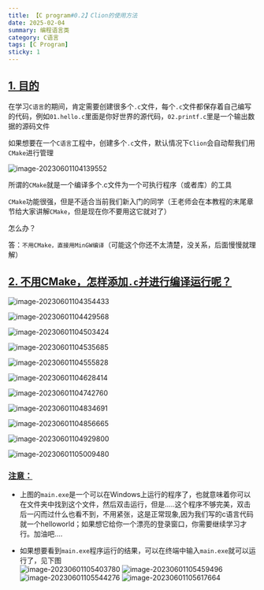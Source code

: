 ```yaml
---
title: 【C program#0.2】Clion的使用方法
date: 2025-02-04
summary: 编程语言类
category: C语言
tags: [C Program]
sticky: 1
---
```


## [1. 目的](https://doc.itprojects.cn/0004.zhishi.c/0002.doc/index.html#/1.02.mingw?id=_1-%e7%9b%ae%e7%9a%84)

在学习`C语言`的期间，肯定需要创建很多个`.c`文件，每个`.c`文件都保存着自己编写的代码，例如`01.hello.c`里面是你好世界的源代码，`02.printf.c`里是一个输出数据的源码文件

如果想要在一个`C语言`工程中，创建多个`.c`文件，默认情况下`Clion`会自动帮我们用`CMake`进行管理

![image-20230601104139552](https://doc.itprojects.cn/0004.zhishi.c/0002.doc/assets/image-20230601104139552.png)

所谓的`CMake`就是一个编译多个.c文件为一个可执行程序（或者库）的工具

`CMake`功能很强，但是不适合当前我们新入门的同学（王老师会在本教程的末尾章节给大家讲解`CMake`，但是现在你不要用这它就对了）

怎么办？

答：`不用CMake，直接用MinGW编译`（可能这个你还不太清楚，没关系，后面慢慢就理解）

## [2. 不用CMake，怎样添加`.c`并进行编译运行呢？](https://doc.itprojects.cn/0004.zhishi.c/0002.doc/index.html#/1.02.mingw?id=_2-%e4%b8%8d%e7%94%a8cmake%ef%bc%8c%e6%80%8e%e6%a0%b7%e6%b7%bb%e5%8a%a0c%e5%b9%b6%e8%bf%9b%e8%a1%8c%e7%bc%96%e8%af%91%e8%bf%90%e8%a1%8c%e5%91%a2%ef%bc%9f)

![image-20230601104354433](https://doc.itprojects.cn/0004.zhishi.c/0002.doc/assets/image-20230601104354433.png)

![image-20230601104429568](https://doc.itprojects.cn/0004.zhishi.c/0002.doc/assets/image-20230601104429568.png)

![image-20230601104503424](https://doc.itprojects.cn/0004.zhishi.c/0002.doc/assets/image-20230601104503424.png)

![image-20230601104535685](https://doc.itprojects.cn/0004.zhishi.c/0002.doc/assets/image-20230601104535685.png)

![image-20230601104555828](https://doc.itprojects.cn/0004.zhishi.c/0002.doc/assets/image-20230601104555828.png)

![image-20230601104628414](https://doc.itprojects.cn/0004.zhishi.c/0002.doc/assets/image-20230601104628414.png)

![image-20230601104742760](https://doc.itprojects.cn/0004.zhishi.c/0002.doc/assets/image-20230601104742760.png)

![image-20230601104834691](https://doc.itprojects.cn/0004.zhishi.c/0002.doc/assets/image-20230601104834691.png)

![image-20230601104856665](https://doc.itprojects.cn/0004.zhishi.c/0002.doc/assets/image-20230601104856665.png)

![image-20230601104929800](https://doc.itprojects.cn/0004.zhishi.c/0002.doc/assets/image-20230601104929800.png)

![image-20230601105009480](https://doc.itprojects.cn/0004.zhishi.c/0002.doc/assets/image-20230601105009480.png)

### [注意：](https://doc.itprojects.cn/0004.zhishi.c/0002.doc/index.html#/1.02.mingw?id=%e6%b3%a8%e6%84%8f%ef%bc%9a)

- 上图的`main.exe`是一个可以在Windows上运行的程序了，也就意味着你可以在文件夹中找到这个文件，然后双击运行，但是.....这个程序不够完美，双击后一闪而过什么也看不到，不用紧张，这是正常现象,因为我们写的c语言代码就一个helloworld；如果想它给你一个漂亮的登录窗口，你需要继续学习才行。加油吧....

- 如果想要看到`main.exe`程序运行的结果，可以在终端中输入`main.exe`就可以运行了，见下图  
  ![image-20230601105403780](https://doc.itprojects.cn/0004.zhishi.c/0002.doc/assets/image-20230601105403780.png) ![image-20230601105459496](https://doc.itprojects.cn/0004.zhishi.c/0002.doc/assets/image-20230601105459496.png) ![image-20230601105544276](https://doc.itprojects.cn/0004.zhishi.c/0002.doc/assets/image-20230601105544276.png) ![image-20230601105617664](https://doc.itprojects.cn/0004.zhishi.c/0002.doc/assets/image-20230601105617664.png)
